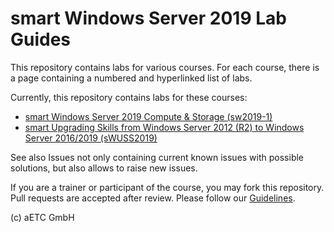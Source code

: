 # smart Windows Server 2019 Lab Guides

This repository contains labs for various courses. For each course, there is a page containing a numbered and hyperlinked list of labs.

Currently, this repository contains labs for these courses:

* [smart Windows Server 2019 Compute & Storage (sw2019-1)](Instructions/sW2019-1.md)
* [smart Upgrading Skills from Windows Server 2012 (R2) to Windows Server 2016/2019 (sWUSS2019)](Instructions/sWUSS2019.md)

See also Issues not only containing current known issues with possible solutions, but also allows to raise new issues.

If you are a trainer or participant of the course, you may fork this repository. Pull requests are accepted after review. Please follow our [Guidelines](https://github.com/EnterpriseTrainingCenter/Guidelines).

(c) aETC GmbH
